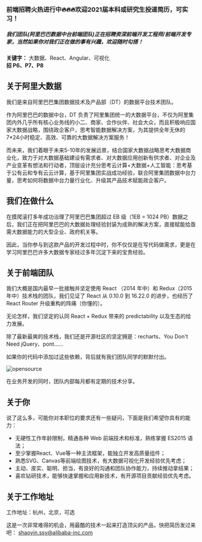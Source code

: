 ### 前端招聘火热进行中🔥🔥🔥欢迎2021届本科或研究生投递简历，可实习！
##### 我们团队(阿里巴巴数据中台前端团队)正在招聘资深前端开发工程师/前端开发专家，当然如果你对我们正在做的事有兴趣，欢迎随时勾搭！

**关键字：** 大数据、React、Angular、可视化  
**招 P6、P7、P8**

## 关于阿里大数据

我们是来自阿里巴巴集团数据技术及产品部（DT）的数据平台技术团队。

作为阿里巴巴的数据中台，DT 负责了阿里集团统一的大数据平台，不仅为阿里集团内外几乎所有核心业务线的小二、商家、合作伙伴、社会大众，而且积极响应国家大数据战略，围绕政企客户，思考智能数据解决方案，为其提供全年无休的7*24小时稳定、高效、可靠的大数据解决方案服务！

而未来，我们着眼于未来5-10年的发展远景，结合国家大数据战略思考大数据商业化，致力于对大数据基础建设有需求者、对大数据应用创新有供求者、对企业及产业变革有想法和行动者，顶层设计充分思考云计算+大数据+人工智能：思考基于公有云和专有云云计算，基于阿里集团实战成功经验，联合阿里集团数据中台力量，思考如何将数据中台力量行业化、升级其产品技术赋能政企客户。

## 我们在做什么

在摸爬滚打多年成功治理了阿里巴巴集团超过 EB 级（1EB = 1024 PB）数据之后，我们正在把阿里巴巴的大数据处理经验封装为成熟的解决方案，直接赋能给亟需大数据能力的大型企业、政府机关等。

因此，当你参与到这款产品的开发过程中时，你不仅仅是在写代码做需求，更是在学习阿里巴巴许多大数据专家经过多年沉淀下来的宝贵经验。

## 关于前端团队

我们大概是国内最早一批接触并坚定使用 React （2014 年中）和 Redux（2015 年中）技术栈的团队，我们见证了 React 从 0.10.0 到 16.22.0 的进步，也经历了 React Router 升级重构的阵痛（你懂的）。

无论怎样，我们坚定的认同 React + Redux 带来的 predictability 以及生态的给力发展。

除了最新最爽的技术栈，我们还是开源社区的坚定拥趸：recharts、You Don't Need jQuery、pont……

如果你的代码中添加过这些依赖，背后就有我们团队同学的默默付出。

![opensource](https://img.alicdn.com/tfs/TB1tspIvTmWBKNjSZFBXXXxUFXa-1552-458.jpg)

在业务开发的同时，团队内部每月都有定期的技术分享。


## 关于你

说了这么多，可能你对本职位的要求还有一些疑问，下面是我们希望你具有的能力：

- 无硬性工作年龄限制，精通各种 Web 前端技术和标准，熟练掌握 ES2015 语法；
- 至少掌握React、Vue等一种主流框架，能独立开发高质量组件；
- 熟悉SVG、Canvas等前端绘图技术，有大数据可视化开发经验优先考虑；
- 主动、皮实、聪明、担当，有良好的沟通和团队协作能力，持续推动拿结果；
- 喜欢钻研技术，能够快速掌握和应用新技术，有开源项目贡献经验优先考虑。

## 关于工作地址
工作地址：杭州，北京，可选

这是一次非常难得的机会，用最酷的技术一起来打造顶尖的产品，快把简历发过来吧：
shaoyin.ssy@alibaba-inc.com
